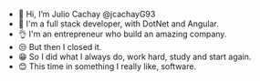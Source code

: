 - 👋 Hi, I’m Julio Cachay @jcachayG93
- 👀  I'm a full stack developer, with DotNet and Angular.
- 👌 I'm an entrepreneur who build an amazing company.
- 😒 But then I closed it.
- 😁 So I did what I always do, work hard, study and start again.
- 😊 This time in something I really like, software.

<!---
jcachayG93/jcachayG93 is a ✨ special ✨ repository because its `README.md` (this file) appears on your GitHub profile.
You can click the Preview link to take a look at your changes.
--->
